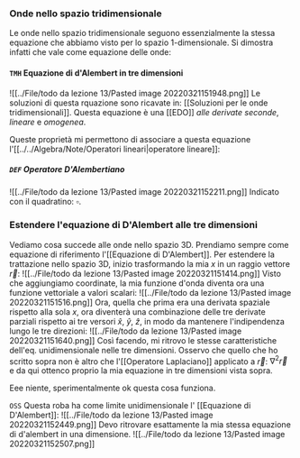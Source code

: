 ### Onde nello spazio tridimensionale
Le onde nello spazio tridimensionale seguono essenzialmente la stessa equazione che abbiamo visto per lo spazio 1-dimensionale. Si dimostra infatti che vale come equazione delle onde:

#### `TMH` Equazione di d'Alembert in tre dimensioni
![[../File/todo da lezione 13/Pasted image 20220321151948.png]]
Le soluzioni di questa rquazione sono ricavate in: [[Soluzioni per le onde tridimensionali]].
Questa equazione è una [[EDO]] _alle derivate seconde_, _lineare_ e _omogenea_.

Queste proprietà mi permettono di associare a questa equazione l'[[../../Algebra/Note/Operatori lineari|operatore lineare]]:
##### `DEF` Operatore D'Alembertiano
![[../File/todo da lezione 13/Pasted image 20220321152211.png]]
Indicato con il quadratino: $\square$. 

### Estendere l'equazione di D'Alembert alle tre dimensioni
Vediamo cosa succede alle onde nello spazio 3D. Prendiamo sempre come equazione di riferimento l'[[Equazione di D'Alembert]].
Per estendere la trattazione nello spazio 3D, inizio trasformando la mia $x$ in un raggio vettore $\vec r$:
![[../File/todo da lezione 13/Pasted image 20220321151414.png]]
Visto che aggiungiamo coordinate, la mia funzione d'onda diventa ora una funzione vettoriale a valori scalari:
![[../File/todo da lezione 13/Pasted image 20220321151516.png]]
Ora, quella che prima era una derivata spaziale rispetto alla sola $x$, ora diventerà una combinazione delle tre derivate parziali rispetto ai tre versori $\hat x$, $\hat y$, $\hat z$, in modo da mantenere l'indipendenza lungo le tre direzioni:
![[../File/todo da lezione 13/Pasted image 20220321151640.png]]
Così facendo, mi ritrovo le stesse caratteristiche dell'eq. unidimensionale nelle tre dimensioni.
Osservo che quello che ho scritto sopra non è altro che l'[[Operatore Laplaciano]] applicato a $\vec r$: $\nabla^2 \vec r$ e da qui ottenco proprio la mia equazione in tre dimensioni vista sopra.

Eee niente, sperimentalmente ok questa cosa funziona.

`OSS` Questa roba ha come limite unidimensionale l' [[Equazione di D'Alembert]]:
![[../File/todo da lezione 13/Pasted image 20220321152449.png]]
Devo ritrovare esattamente la mia stessa equazione di d'alembert in una dimensione.
![[../File/todo da lezione 13/Pasted image 20220321152507.png]]